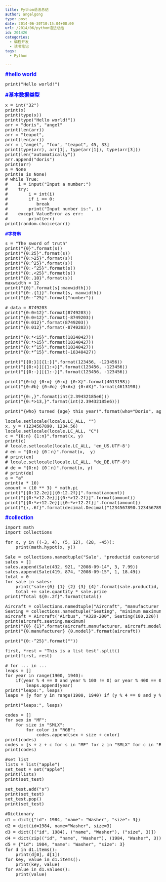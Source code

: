 ```yaml
---
title: Python语法总结
author: angelgong
type: post
date: 2014-06-30T10:15:04+00:00
url: /2014/06/python语法总结
id: 201426
categories:
  - 编程开发
  - 读书笔记
tags:
  - Python

---
```

<span style="color:#0000FF;"><span style="font-size:larger;"><strong>#hello world</strong></span></span> 

<pre class="brush:python;">print("Hello world!")</pre>

<span style="color:#0000FF;"><span style="font-size:larger;"><strong>#基本数据类型</strong></span></span> 

<pre class="brush:python;">x = int("32")
print(x)
print(type(x))
print(type("Hello world!"))
arr = "doris", "angel"
print(len(arr))
arr = "teapot",
print(len(arr))
arr = ["angel", "foo", "teapot", 45, 33]
print(type(arr), arr[1], type(arr[1]), type(arr[3]))
print(len("automatically"))
arr.append("doris")
print(arr)
a = None
print(a is None)
# while True:
#    i = input("Input a number:")
#    try:
#        i = int(i)
#        if i == 0:
#           break
#        print("Input number is:", i)
#    except ValueError as err:
#        print(err)
print(random.choice(arr))</pre>

<span style="color:#0000FF;"><strong>#字符串</strong></span> 

<pre class="brush:python;">s = "The sword of truth"
print("{0}".format(s))
print("{0:25}".format(s))
print("{0:&gt;25}".format(s))
print("{0:^25}".format(s))
print("{0:-^25}".format(s))
print("{0:.&lt;25}".format(s))
print("{0:.10}".format(s))
maxwidth = 12
print("{0}".format(s[:maxwidth]))
print("{0:.{1}}".format(s, maxwidth))
print("{0:-^25}".format("number"))

# data = 8749203
print("{0:0=12}".format(8749203))
print("{0:0=12}".format(-8749203))
print("{0:012}".format(8749203))
print("{0:012}".format(-8749203))

print("{0:*&lt;15}".format(18340427))
print("{0:*&gt;15}".format(18340427))
print("{0:*^15}".format(18340427))
print("{0:*^15}".format(-18340427))

print("[{0:}][{1:}]".format(123456, -123456))
print("[{0:+}][{1:+}]".format(123456, -123456))
print("[{0:-}][{1:-}]".format(123456, -123456))

print("{0:b} {0:o} {0:x} {0:X}".format(4613198))
print("{0:#b} {0:#o} {0:#x} {0:#X}".format(4613198))

print("{0:,}".format(int(2.39432185e6)))
print("{0:*&gt;13,}".format(int(2.39432185e6)))

print("{who} turned {age} this year!".format(who="Doris", age=20))

locale.setlocale(locale.LC_ALL, "")
x, y = (1234567890, 1234.56)
locale.setlocale(locale.LC_ALL, "C")
c = "{0:n} {1:n}".format(x, y)
print(c)
# locale.setlocale(locale.LC_ALL, &#39;en_US.UTF-8&#39;)
# en = "{0:n} {0：n}".format(x,  y)
# print(en)
# locale.setlocale(locale.LC_ALL, "de_DE.UTF-8")
# de = "{0:n} {0：n}".format(x, y)
# print(de)
a = "a"
print(a * 10)
amount = (10 ** 3) * math.pi
print("[{0:12.2e}][{0:12.2f}]".format(amount))
print("[{0:*>12.2e}][{0:*>12.2f}]".format(amount))
print("[{0:*>+12.2e}][{0:*>+12.2f}]".format(amount))
print("{:,.6f}".format(decimal.Decimal("1234567890.1234567890")))</pre>

<span style="color:#0000FF;"><span style="font-size:larger;"><strong>#collection</strong></span></span> 

<pre class="brush:python;">import math
import collections

for x, y in ((-3, 4), (5, 12), (28, -45)):
    print(math.hypot(x, y))

Sale = collections.namedtuple("Sale", "productid customerid date quantity price")
sales = []
sales.append(Sale(432, 921, "2008-09-14", 3, 7.99))
sales.append(Sale(419, 874, "2008-09-15", 1, 18.49))
total = 0
for sale in sales:
    print("sale:{0} {1} {2} {3} {4}".format(sale.productid, sale.customerid, sale.date, sale.quantity, sale.price))
    total += sale.quantity * sale.price
print("Total ${0:.2f}".format(total))

Aircraft = collections.namedtuple("Aircraft", "manufacturer model seating")
Seating = collections.namedtuple("Seating", "minimum maximum")
aircraft = Aircraft("Airbus", "A320-200", Seating(100,220))
print(aircraft.seating.maximum)
print("{0} {1}".format(aircraft.manufacturer, aircraft.model))
print("{0.manufacturer} {0.model}".format(aircraft))

print("{0:-^25}".format(""))

first, *rest = "This is a list test".split()
print(first, rest)

# for ... in ...
leaps = []
for year in range(1900, 1940):
    if(year % 4 == 0 and year % 100 != 0) or year % 400 == 0:
        leaps.append(year)
print("leaps:", leaps)
leaps = [y for y in range(1900, 1940) if (y % 4 == 0 and y % 100 != 0) or (y % 400 == 0)]

print("leaps:", leaps)

codes = []
for sex in "MF":
    for size in "SMLX":
        for color in "RGB":
            codes.append(sex + size + color)
print(codes)
codes = [s + z + c for s in "MF" for z in "SMLX" for c in "RGB"]
print(codes)

#set list
lists = list("apple")
set_test = set("apple")
print(lists)
print(set_test)

set_test.add("s")
print(set_test)
set_test.pop()
print(set_test)

#Dictionary
d1 = dict({"id": 1984, "name": "Washer", "size": 3})            #字典字面值创建
d2 = dict(id=1984, name="Washer", size=3)                          #关键字参数创建，最紧凑最方便
d3 = dict([("id", 1984), ("name", "Washer"), ("size", 3)])      #从序列中创建
d4 = dict(zip(("id", "name", "Washer"), (1984, "Washer", 3)))   #从序列中创建
d5 = {"id": 1984, "name": "Washer", "size": 3}               #从字典字面值创建
for d in d1.items():
&nbsp; &nbsp; print(d[0], d[1])
for key, value in d1.items():
&nbsp; &nbsp; print(key, value)
for value in d1.values():
&nbsp; &nbsp; print(value)
</pre>

&nbsp;